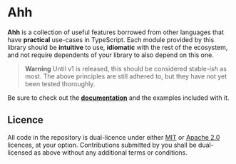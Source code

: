 <!-- deno-fmt-ignore-file -->

# Ahh

**Ahh** is a collection of useful features borrowed from other languages that
have **practical** use-cases in TypeScript. Each module provided by this library
should be **intuitive** to use, **idiomatic** with the rest of the ecosystem,
and not require dependents of your library to also depend on this one.

> **Warning**
> Until v1 is released, this should be considered stable-*ish* as most. The
> above principles are still adhered to, but they have not yet been tested
> thoroughly.

Be sure to check out the **[documentation]** and the examples included with it.

## Licence

All code in the repository is dual-licence under either [MIT] or [Apache 2.0]
licences, at your option. Contributions submitted by you shall be dual-licensed
as above without any additional terms or conditions.

[documentation]: https://deno.land/x/ahh/src
[MIT]: ./LICENCE-MIT
[Apache 2.0]: ./LICENCE-APACHE
